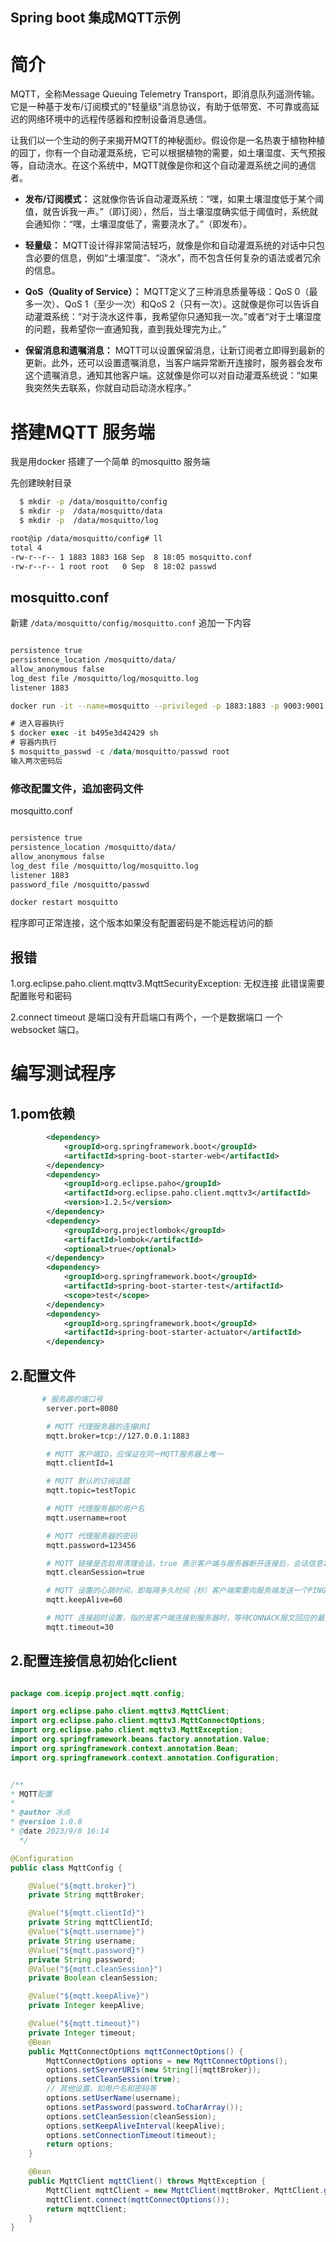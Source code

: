 ## Spring boot 集成MQTT示例
# 简介
MQTT，全称Message Queuing Telemetry Transport，即消息队列遥测传输。它是一种基于发布/订阅模式的"轻量级"消息协议，有助于低带宽、不可靠或高延迟的网络环境中的远程传感器和控制设备消息通信。

让我们以一个生动的例子来揭开MQTT的神秘面纱。假设你是一名热衷于植物种植的园丁，你有一个自动灌溉系统，它可以根据植物的需要，如土壤湿度、天气预报等，自动浇水。在这个系统中，MQTT就像是你和这个自动灌溉系统之间的通信者。

- **发布/订阅模式：** 这就像你告诉自动灌溉系统：“嘿，如果土壤湿度低于某个阈值，就告诉我一声。”（即订阅），然后，当土壤湿度确实低于阈值时，系统就会通知你：“嘿，土壤湿度低了，需要浇水了。”（即发布）。

- **轻量级：** MQTT设计得非常简洁轻巧，就像是你和自动灌溉系统的对话中只包含必要的信息，例如“土壤湿度”、“浇水”，而不包含任何复杂的语法或者冗余的信息。

- **QoS（Quality of Service）：** MQTT定义了三种消息质量等级：QoS 0（最多一次）、QoS 1（至少一次）和QoS 2（只有一次）。这就像是你可以告诉自动灌溉系统：“对于浇水这件事，我希望你只通知我一次。”或者“对于土壤湿度的问题，我希望你一直通知我，直到我处理完为止。”

- **保留消息和遗嘱消息：** MQTT可以设置保留消息，让新订阅者立即得到最新的更新。此外，还可以设置遗嘱消息，当客户端异常断开连接时，服务器会发布这个遗嘱消息，通知其他客户端。这就像是你可以对自动灌溉系统说：“如果我突然失去联系，你就自动启动浇水程序。”

 # 搭建MQTT 服务端

我是用docker 搭建了一个简单 的mosquitto 服务端

先创建映射目录
```bash
  $ mkdir -p /data/mosquitto/config 
  $ mkdir -p  /data/mosquitto/data 
  $ mkdir -p  /data/mosquitto/log
```

```bash
root@ip /data/mosquitto/config# ll
total 4
-rw-r--r-- 1 1883 1883 168 Sep  8 18:05 mosquitto.conf
-rw-r--r-- 1 root root   0 Sep  8 18:02 passwd
```
## mosquitto.conf
新建 `/data/mosquitto/config/mosquitto.conf`
 追加一下内容
```bash

persistence true
persistence_location /mosquitto/data/
allow_anonymous false
log_dest file /mosquitto/log/mosquitto.log
listener 1883

```
```bash
docker run -it --name=mosquitto --privileged -p 1883:1883 -p 9003:9001 -v /data/mosquitto/config/mosquitto.conf:/mosquitto/config/mosquitto.conf -v /data/mosquitto/data:/mosquitto/data -v /data/mosquitto/log:/mosquitto/log -d eclipse-mosquitto
```
```sql
# 进入容器执行
$ docker exec -it b495e3d42429 sh
# 容器内执行
$ mosquitto_passwd -c /data/mosquitto/passwd root
输入两次密码后

```

### 修改配置文件，追加密码文件
 mosquitto.conf
```bash

persistence true
persistence_location /mosquitto/data/
allow_anonymous false
log_dest file /mosquitto/log/mosquitto.log
listener 1883
password_file /mosquitto/passwd
```

```bash
docker restart mosquitto 
```

程序即可正常连接，这个版本如果没有配置密码是不能远程访问的额
## 报错
1.org.eclipse.paho.client.mqttv3.MqttSecurityException: 无权连接 此错误需要配置账号和密码

2.connect timeout 是端口没有开启端口有两个，一个是数据端口 一个websocket 端口。

# 编写测试程序

## 1.pom依赖

```xml
        <dependency>
			<groupId>org.springframework.boot</groupId>
			<artifactId>spring-boot-starter-web</artifactId>
		</dependency>
		<dependency>
			<groupId>org.eclipse.paho</groupId>
			<artifactId>org.eclipse.paho.client.mqttv3</artifactId>
			<version>1.2.5</version>
		</dependency>
		<dependency>
			<groupId>org.projectlombok</groupId>
			<artifactId>lombok</artifactId>
			<optional>true</optional>
		</dependency>
		<dependency>
			<groupId>org.springframework.boot</groupId>
			<artifactId>spring-boot-starter-test</artifactId>
			<scope>test</scope>
		</dependency>
		<dependency>
			<groupId>org.springframework.boot</groupId>
			<artifactId>spring-boot-starter-actuator</artifactId>
		</dependency>
```


## 2.配置文件

```bash
       # 服务器的端口号
        server.port=8080

        # MQTT 代理服务器的连接URI
        mqtt.broker=tcp://127.0.0.1:1883

        # MQTT 客户端ID，应保证在同一MQTT服务器上唯一
        mqtt.clientId=1

        # MQTT 默认的订阅话题
        mqtt.topic=testTopic

        # MQTT 代理服务器的用户名
        mqtt.username=root

        # MQTT 代理服务器的密码
        mqtt.password=123456

        # MQTT 链接是否启用清理会话，true 表示客户端与服务器断开连接后，会话信息将被清除，false 表示信息将会保留，以便客户端重新连接
        mqtt.cleanSession=true

        # MQTT 设置的心跳时间，即每隔多久时间（秒）客户端需要向服务端发送一个PINGREQ报文
        mqtt.keepAlive=60

        # MQTT 连接超时设置，指的是客户端连接到服务器时，等待CONNACK报文回应的最大时间间隔。
        mqtt.timeout=30

```

## 2.配置连接信息初始化client
```java

package com.icepip.project.mqtt.config;

import org.eclipse.paho.client.mqttv3.MqttClient;
import org.eclipse.paho.client.mqttv3.MqttConnectOptions;
import org.eclipse.paho.client.mqttv3.MqttException;
import org.springframework.beans.factory.annotation.Value;
import org.springframework.context.annotation.Bean;
import org.springframework.context.annotation.Configuration;


/**
* MQTT配置
*
* @author 冰点
* @version 1.0.0
* @date 2023/9/8 16:14
  */

@Configuration
public class MqttConfig {

    @Value("${mqtt.broker}")
    private String mqttBroker;

    @Value("${mqtt.clientId}")
    private String mqttClientId;
    @Value("${mqtt.username}")
    private String username;
    @Value("${mqtt.password}")
    private String password;
    @Value("${mqtt.cleanSession}")
    private Boolean cleanSession;

    @Value("${mqtt.keepAlive}")
    private Integer keepAlive;

    @Value("${mqtt.timeout}")
    private Integer timeout;
    @Bean
    public MqttConnectOptions mqttConnectOptions() {
        MqttConnectOptions options = new MqttConnectOptions();
        options.setServerURIs(new String[]{mqttBroker});
        options.setCleanSession(true);
        // 其他设置，如用户名和密码等
        options.setUserName(username);
        options.setPassword(password.toCharArray());
        options.setCleanSession(cleanSession);
        options.setKeepAliveInterval(keepAlive);
        options.setConnectionTimeout(timeout);
        return options;
    }

    @Bean
    public MqttClient mqttClient() throws MqttException {
        MqttClient mqttClient = new MqttClient(mqttBroker, MqttClient.generateClientId());
        mqttClient.connect(mqttConnectOptions());
        return mqttClient;
    }
}

```